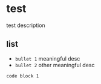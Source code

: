 # test

test description


## list

- `bullet 1` meaningful desc
- `bullet 2` other meaningful desc

```
code block 1
```